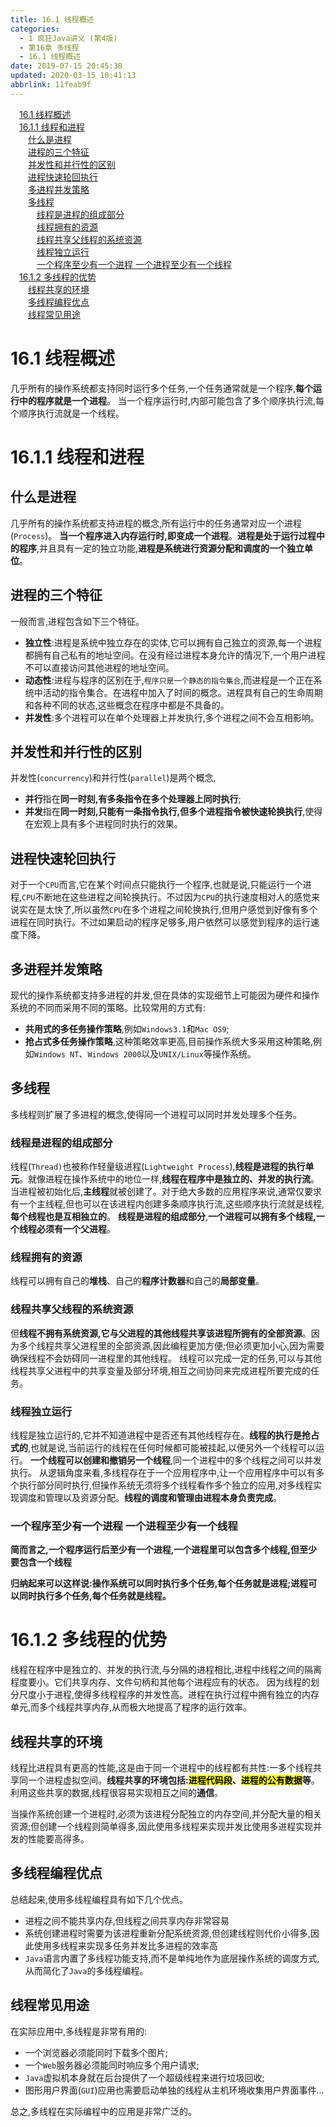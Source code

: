 ```yaml
---
title: 16.1 线程概述
categories: 
  - 1 疯狂Java讲义 (第4版)
  - 第16章 多线程
  - 16.1 线程概述
date: 2019-07-15 20:45:38
updated: 2020-03-15 10:41:13
abbrlink: 11feab9f
---
```

<div id='my_toc'><a href="/JavaReadingNotes/11feab9f/#16-1-线程概述" class="header_1">16.1 线程概述</a>&nbsp;<br><a href="/JavaReadingNotes/11feab9f/#16-1-1-线程和进程" class="header_1">16.1.1 线程和进程</a>&nbsp;<br><a href="/JavaReadingNotes/11feab9f/#什么是进程" class="header_2">什么是进程</a>&nbsp;<br><a href="/JavaReadingNotes/11feab9f/#进程的三个特征" class="header_2">进程的三个特征</a>&nbsp;<br><a href="/JavaReadingNotes/11feab9f/#并发性和并行性的区别" class="header_2">并发性和并行性的区别</a>&nbsp;<br><a href="/JavaReadingNotes/11feab9f/#进程快速轮回执行" class="header_2">进程快速轮回执行</a>&nbsp;<br><a href="/JavaReadingNotes/11feab9f/#多进程并发策略" class="header_2">多进程并发策略</a>&nbsp;<br><a href="/JavaReadingNotes/11feab9f/#多线程" class="header_2">多线程</a>&nbsp;<br><a href="/JavaReadingNotes/11feab9f/#线程是进程的组成部分" class="header_3">线程是进程的组成部分</a>&nbsp;<br><a href="/JavaReadingNotes/11feab9f/#线程拥有的资源" class="header_3">线程拥有的资源</a>&nbsp;<br><a href="/JavaReadingNotes/11feab9f/#线程共享父线程的系统资源" class="header_3">线程共享父线程的系统资源</a>&nbsp;<br><a href="/JavaReadingNotes/11feab9f/#线程独立运行" class="header_3">线程独立运行</a>&nbsp;<br><a href="/JavaReadingNotes/11feab9f/#一个程序至少有一个进程-一个进程至少有一个线程" class="header_3">一个程序至少有一个进程 一个进程至少有一个线程</a>&nbsp;<br><a href="/JavaReadingNotes/11feab9f/#16-1-2-多线程的优势" class="header_1">16.1.2 多线程的优势</a>&nbsp;<br><a href="/JavaReadingNotes/11feab9f/#线程共享的环境" class="header_2">线程共享的环境</a>&nbsp;<br><a href="/JavaReadingNotes/11feab9f/#多线程编程优点" class="header_2">多线程编程优点</a>&nbsp;<br><a href="/JavaReadingNotes/11feab9f/#线程常见用途" class="header_2">线程常见用途</a>&nbsp;<br></div>
<style>.header_1{margin-left: 1em;}.header_2{margin-left: 2em;}.header_3{margin-left: 3em;}.header_4{margin-left: 4em;}.header_5{margin-left: 5em;}.header_6{margin-left: 6em;}</style>
<!--more-->
<script>if (navigator.platform.search('arm')==-1){document.getElementById('my_toc').style.display = 'none';}var e,p = document.getElementsByTagName('p');while (p.length>0) {e = p[0];e.parentElement.removeChild(e);}</script>

<!--end-->
<!--SSTStart-->
# 16.1 线程概述
几乎所有的操作系统都支持同时运行多个任务,一个任务通常就是一个程序,**每个运行中的程序就是一个进程**。
当一个程序运行时,内部可能包含了多个顺序执行流,每个顺序执行流就是一个线程。
# 16.1.1 线程和进程
## 什么是进程
几乎所有的操作系统都支持进程的概念,所有运行中的任务通常对应一个进程(`Process`)。
**当一个程序进入内存运行时,即变成一个进程**。**进程是处于运行过程中的程序**,并且具有一定的独立功能,**进程是系统进行资源分配和调度的一个独立单位**。

## 进程的三个特征
一般而言,进程包含如下三个特征。
- **独立性**:进程是系统中独立存在的实体,它可以拥有自己独立的资源,每一个进程都拥有自己私有的地址空间。在没有经过进程本身允许的情况下,一个用户进程不可以直接访问其他进程的地址空间。
- **动态性**:进程与程序的区别在于,`程序只是一个静态的指令集合`,而进程是一个正在系统中活动的指令集合。在进程中加入了时间的概念。进程具有自己的生命周期和各种不同的状态,这些概念在程序中都是不具备的。
- **并发性**:多个进程可以在单个处理器上并发执行,多个进程之间不会互相影响。

## 并发性和并行性的区别
并发性(`concurrency`)和并行性(`parallel`)是两个概念,
- **并行**指在**同一时刻,有多条指令在多个处理器上同时执行**;
- **并发**指在**同一时刻,只能有一条指令执行,但多个进程指令被快速轮换执行**,使得在宏观上具有多个进程同时执行的效果。

## 进程快速轮回执行
对于一个`CPU`而言,它在某个时间点只能执行一个程序,也就是说,只能运行一个进程,`CPU`不断地在这些进程之间轮换执行。不过因为`CPU`的执行速度相对人的感觉来说实在是太快了,所以虽然`CPU`在多个进程之间轮换执行,但用户感觉到好像有多个进程在同时执行。不过如果启动的程序足够多,用户依然可以感觉到程序的运行速度下降。
## 多进程并发策略
现代的操作系统都支持多进程的并发,但在具体的实现细节上可能因为硬件和操作系统的不同而采用不同的策略。比较常用的方式有:
- **共用式的多任务操作策略**,例如`Windows3.1`和`Mac OS9`;
- **抢占式多任务操作策略**,这种策略效率更高,目前操作系统大多采用这种策略,例如`Windows NT`、`Windows 2000`以及`UNIX/Linux`等操作系统。

## 多线程
多线程则扩展了多进程的概念,使得同一个进程可以同时并发处理多个任务。
### 线程是进程的组成部分
线程(`Thread)`也被称作轻量级进程(`Lightweight Process`),**线程是进程的执行单元**。就像进程在操作系统中的地位一样,**线程在程序中是独立的、并发的执行流**。
当进程被初始化后,**主线程**就被创建了。对于绝大多数的应用程序来说,通常仅要求有一个主线程,但也可以在该进程内创建多条顺序执行流,这些顺序执行流就是线程,**每个线程也是互相独立的**。
**线程是进程的组成部分**,**一个进程可以拥有多个线程,一个线程必须有一个父进程**。
### 线程拥有的资源
线程可以拥有自己的**堆栈**、自己的**程序计数器**和自己的**局部变量**。
### 线程共享父线程的系统资源
但**线程不拥有系统资源,它与父进程的其他线程共享该进程所拥有的全部资源**。因为多个线程共享父进程里的全部资源,因此编程更加方便;但必须更加小心,因为需要确保线程不会妨碍同一进程里的其他线程。
线程可以完成一定的任务,可以与其他线程共享父进程中的共享变量及部分环境,相互之间协同来完成进程所要完成的任务。
### 线程独立运行
线程是独立运行的,它并不知道进程中是否还有其他线程存在。**线程的执行是抢占式的**,也就是说,当前运行的线程在任何时候都可能被挂起,以便另外一个线程可以运行。
**一个线程可以创建和撤销另一个线程**,同一个进程中的多个线程之间可以并发执行。
从逻辑角度来看,多线程存在于一个应用程序中,让一个应用程序中可以有多个执行部分同时执行,但操作系统无须将多个线程看作多个独立的应用,对多线程实现调度和管理以及资源分配。**线程的调度和管理由进程本身负责完成**。
### 一个程序至少有一个进程 一个进程至少有一个线程
**简而言之,一个程序运行后至少有一个进程,一个进程里可以包含多个线程,但至少要包含一个线程**

**归纳起来可以这样说:操作系统可以同时执行多个任务,每个任务就是进程;进程可以同时执行多个任务,每个任务就是线程。**

# 16.1.2 多线程的优势
线程在程序中是独立的、并发的执行流,与分隔的进程相比,进程中线程之间的隔离程度要小。它们共享内存、文件句柄和其他每个进程应有的状态。
因为线程的划分尺度小于进程,使得多线程程序的并发性高。进程在执行过程中拥有独立的内存单元,而多个线程共享内存,从而极大地提高了程序的运行效率。
## 线程共享的环境
线程比进程具有更高的性能,这是由于同一个进程中的线程都有共性:一多个线程共享同一个进程虚拟空间。**线程共享的环境包括:<mark>进程代码段</mark>、<mark>进程的公有数据</mark>等**。利用这些共享的数据,线程很容易实现相互之间的**通信**。

当操作系统创建一个进程时,必须为该进程分配独立的内存空间,并分配大量的相关资源;但创建一个线程则简单得多,因此使用多线程来实现并发比使用多进程实现并发的性能要高得多。
## 多线程编程优点
总结起来,使用多线程编程具有如下几个优点。
- 进程之间不能共享内存,但线程之间共享内存非常容易
- 系统创建进程时需要为该进程重新分配系统资源,但创建线程则代价小得多,因此使用多线程来实现多任务并发比多进程的效率高
- `Java`语言内置了多线程功能支持,而不是单纯地作为底层操作系统的调度方式,从而简化了`Java`的多线程编程。

## 线程常见用途
在实际应用中,多线程是非常有用的:
- 一个浏览器必须能同时下载多个图片;
- 一个`Web`服务器必须能同时响应多个用户请求;
- `Java`虚拟机本身就在后台提供了一个超级线程来进行垃圾回收;
- 图形用户界面(`GUI`)应用也需要启动单独的线程从主机环境收集用户界面事件...

总之,多线程在实际编程中的应用是非常广泛的。
